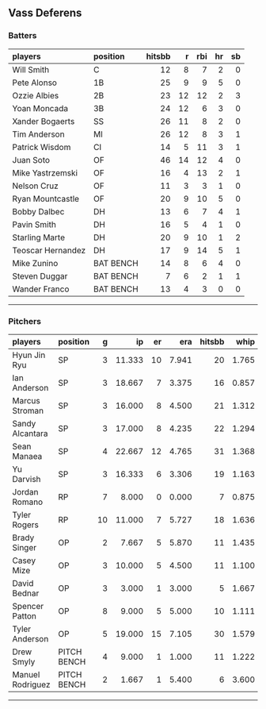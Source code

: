 ## Vass Deferens

### Batters

 
|players           |position  | hitsbb|  r| rbi| hr| sb| 
|:-----------------|:---------|------:|--:|---:|--:|--:| 
|Will Smith        |C         |     12|  8|   7|  2|  0| 
|Pete Alonso       |1B        |     25|  9|   9|  5|  0| 
|Ozzie Albies      |2B        |     23| 12|  12|  2|  3| 
|Yoan Moncada      |3B        |     24| 12|   6|  3|  0| 
|Xander Bogaerts   |SS        |     26| 11|   8|  2|  0| 
|Tim Anderson      |MI        |     26| 12|   8|  3|  1| 
|Patrick Wisdom    |CI        |     14|  5|  11|  3|  1| 
|Juan Soto         |OF        |     46| 14|  12|  4|  0| 
|Mike Yastrzemski  |OF        |     16|  4|  13|  2|  1| 
|Nelson Cruz       |OF        |     11|  3|   3|  1|  0| 
|Ryan Mountcastle  |OF        |     20|  9|  10|  5|  0| 
|Bobby Dalbec      |DH        |     13|  6|   7|  4|  1| 
|Pavin Smith       |DH        |     16|  5|   4|  1|  0| 
|Starling Marte    |DH        |     20|  9|  10|  1|  2| 
|Teoscar Hernandez |DH        |     17|  9|  14|  5|  1| 
|Mike Zunino       |BAT BENCH |     14|  8|   6|  4|  0| 
|Steven Duggar     |BAT BENCH |      7|  6|   2|  1|  1| 
|Wander Franco     |BAT BENCH |     13|  4|   3|  0|  0| 


* * *

### Pitchers

 
|players          |position    |  g|     ip| er|   era| hitsbb|  whip| so|  w| sv| 
|:----------------|:-----------|--:|------:|--:|-----:|------:|-----:|--:|--:|--:| 
|Hyun Jin Ryu     |SP          |  3| 11.333| 10| 7.941|     20| 1.765| 12|  1|  0| 
|Ian Anderson     |SP          |  3| 18.667|  7| 3.375|     16| 0.857| 17|  2|  0| 
|Marcus Stroman   |SP          |  3| 16.000|  8| 4.500|     21| 1.312| 15|  1|  0| 
|Sandy Alcantara  |SP          |  3| 17.000|  8| 4.235|     22| 1.294| 16|  0|  0| 
|Sean Manaea      |SP          |  4| 22.667| 12| 4.765|     31| 1.368| 20|  2|  0| 
|Yu Darvish       |SP          |  3| 16.333|  6| 3.306|     19| 1.163| 22|  0|  0| 
|Jordan Romano    |RP          |  7|  8.000|  0| 0.000|      7| 0.875| 13|  0|  6| 
|Tyler Rogers     |RP          | 10| 11.000|  7| 5.727|     18| 1.636|  7|  1|  1| 
|Brady Singer     |OP          |  2|  7.667|  5| 5.870|     11| 1.435|  7|  1|  0| 
|Casey Mize       |OP          |  3| 10.000|  5| 4.500|     11| 1.100| 10|  0|  0| 
|David Bednar     |OP          |  3|  3.000|  1| 3.000|      5| 1.667|  4|  0|  0| 
|Spencer Patton   |OP          |  8|  9.000|  5| 5.000|     10| 1.111| 11|  1|  0| 
|Tyler Anderson   |OP          |  5| 19.000| 15| 7.105|     30| 1.579| 14|  1|  0| 
|Drew Smyly       |PITCH BENCH |  4|  9.000|  1| 1.000|     11| 1.222|  7|  2|  0| 
|Manuel Rodriguez |PITCH BENCH |  2|  1.667|  1| 5.400|      6| 3.600|  1|  0|  0| 


* * *


